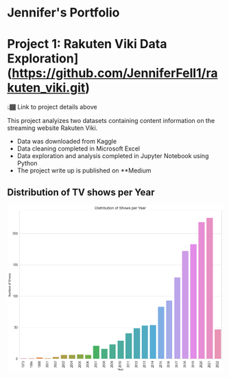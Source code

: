 # Jennifer's Portfolio

# Project 1: Rakuten Viki Data Exploration](https://github.com/JenniferFell1/rakuten_viki.git)   

👆🏾 Link to project details above

This project analyizes two datasets containing content information on the streaming website Rakuten Viki. 

* Data was downloaded from Kaggle
* Data cleaning completed in Microsoft Excel
* Data exploration and analysis completed in Jupyter Notebook using Python
* The project write up is published on **Medium

## Distribution of TV shows per Year
![](dis_of_show.png)

